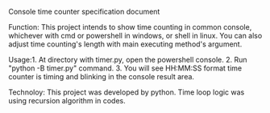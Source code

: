 Console time counter specification document

Function: This project intends to show time counting in common console, whichever with cmd or powershell in windows, or shell in linux.
          You can also adjust time counting's length with main executing method's argument.

Usage:1. At directory with timer.py, open the powershell console.
      2. Run "python -B timer.py" command.
      3. You will see HH:MM:SS format time counter is timing and blinking in the console result area.

Technoloy: This project was developed by python. Time loop logic was using recursion algorithm in codes.
